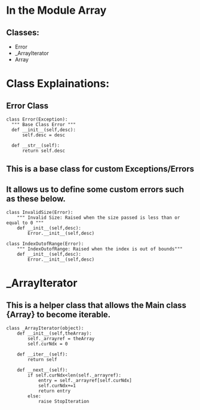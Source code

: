 # In the Module Array
## Classes:
  - Error
  - _ArrayIterator
  - Array

# Class Explainations:
## Error Class
```
class Error(Exception):
  """ Base Class Error """
  def __init__(self,desc):
      self.desc = desc

  def __str__(self):
      return self.desc
```
## This is a base class for custom Exceptions/Errors
## It allows us to define some custom errors such as these below.
```
class InvalidSize(Error):
    """ Invalid Size: Raised when the size passed is less than or equal to 0 """
    def __init__(self,desc):
        Error.__init__(self,desc)

class IndexOutofRange(Error):
    """ IndexOutofRange: Raised when the index is out of bounds"""
    def __init__(self,desc):
        Error.__init__(self,desc)
```

# _ArrayIterator
## This is a helper class that allows the Main class {Array} to become iterable.
```
class _ArrayIterator(object):
    def __init__(self,theArray):
        self._arrayref = theArray
        self.curNdx = 0
    
    def __iter__(self):
        return self
    
    def __next__(self):
        if self.curNdx<len(self._arrayref):
            entry = self._arrayref[self.curNdx]
            self.curNdx+=1
            return entry
        else:
            raise StopIteration
```
